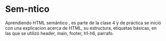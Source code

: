 # Sem-ntico
Aprendiendo HTML semántico , es parte de la clase 4 y de práctica se inició con una explicacion acerca de HTML, su estructura, etiquetas básicas, en las que se utilizó header, main, footer, h1-h6, parrafo.
